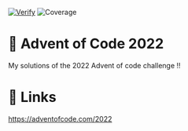 [![Verify](https://github.com/bsvobodny/advent-of-code-2022/actions/workflows/verify.yml/badge.svg)](https://github.com/bsvobodny/advent-of-code-2022/actions/workflows/verify.yml)
![Coverage](./badges/badges.svg)

# 🎄 Advent of Code 2022

My solutions of the 2022 Advent of code challenge !!

# 🎅 Links

https://adventofcode.com/2022
